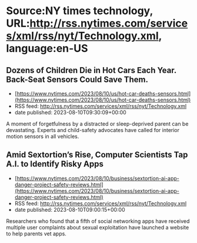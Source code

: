 # Source:NY times technology, URL:http://rss.nytimes.com/services/xml/rss/nyt/Technology.xml, language:en-US

## Dozens of Children Die in Hot Cars Each Year. Back-Seat Sensors Could Save Them.
 - [https://www.nytimes.com/2023/08/10/us/hot-car-deaths-sensors.html](https://www.nytimes.com/2023/08/10/us/hot-car-deaths-sensors.html)
 - RSS feed: http://rss.nytimes.com/services/xml/rss/nyt/Technology.xml
 - date published: 2023-08-10T09:30:09+00:00

A moment of forgetfulness by a distracted or sleep-deprived parent can be devastating. Experts and child-safety advocates have called for interior motion sensors in all vehicles.

## Amid Sextortion’s Rise, Computer Scientists Tap A.I. to Identify Risky Apps
 - [https://www.nytimes.com/2023/08/10/business/sextortion-ai-app-danger-project-safety-reviews.html](https://www.nytimes.com/2023/08/10/business/sextortion-ai-app-danger-project-safety-reviews.html)
 - RSS feed: http://rss.nytimes.com/services/xml/rss/nyt/Technology.xml
 - date published: 2023-08-10T09:00:15+00:00

Researchers who found that a fifth of social networking apps have received multiple user complaints about sexual exploitation have launched a website to help parents vet apps.

